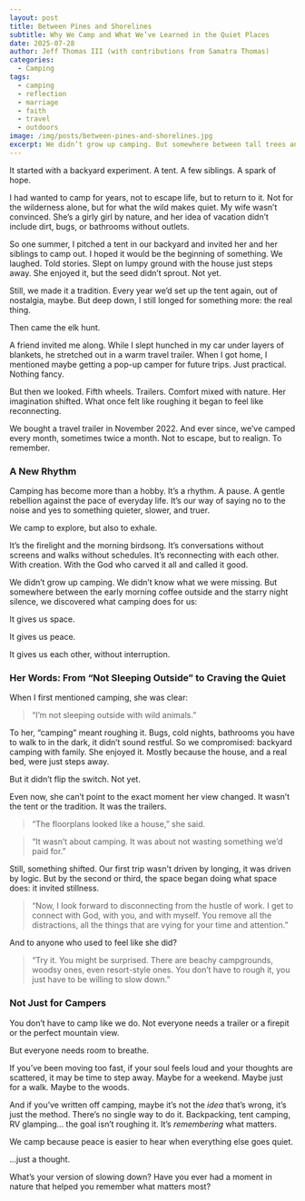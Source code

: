 ```yaml
---
layout: post
title: Between Pines and Shorelines
subtitle: Why We Camp and What We’ve Learned in the Quiet Places
date: 2025-07-28
author: Jeff Thomas III (with contributions from Samatra Thomas)
categories:
  - Camping
tags:
  - camping
  - reflection
  - marriage
  - faith
  - travel
  - outdoors
image: /img/posts/between-pines-and-shorelines.jpg
excerpt: We didn’t grow up camping. But somewhere between tall trees and quiet lakes, we found something sacred, stillness, reflection, and each other. This is why we camp.
---
```


It started with a backyard experiment. A tent. A few siblings. A spark of hope.


I had wanted to camp for years, not to escape life, but to return to it. Not for the wilderness alone, but for what the wild makes quiet. My wife wasn’t convinced. She’s a girly girl by nature, and her idea of vacation didn’t include dirt, bugs, or bathrooms without outlets.


So one summer, I pitched a tent in our backyard and invited her and her siblings to camp out. I hoped it would be the beginning of something. We laughed. Told stories. Slept on lumpy ground with the house just steps away. She enjoyed it, but the seed didn’t sprout. Not yet.


Still, we made it a tradition. Every year we’d set up the tent again, out of nostalgia, maybe. But deep down, I still longed for something more: the real thing.


Then came the elk hunt.


A friend invited me along. While I slept hunched in my car under layers of blankets, he stretched out in a warm travel trailer. When I got home, I mentioned maybe getting a pop-up camper for future trips. Just practical. Nothing fancy.


But then we looked. Fifth wheels. Trailers. Comfort mixed with nature. Her imagination shifted. What once felt like roughing it began to feel like reconnecting.


We bought a travel trailer in November 2022. And ever since, we’ve camped every month, sometimes twice a month. Not to escape, but to realign. To remember.


### A New Rhythm


Camping has become more than a hobby. It’s a rhythm. A pause. A gentle rebellion against the pace of everyday life. It’s our way of saying no to the noise and yes to something quieter, slower, and truer.


We camp to explore, but also to exhale.


It’s the firelight and the morning birdsong. It’s conversations without screens and walks without schedules. It’s reconnecting with each other. With creation. With the God who carved it all and called it good.


We didn’t grow up camping. We didn’t know what we were missing. But somewhere between the early morning coffee outside and the starry night silence, we discovered what camping does for us:


It gives us space.  

It gives us peace.  

It gives us each other, without interruption.  


### Her Words: From “Not Sleeping Outside” to Craving the Quiet


When I first mentioned camping, she was clear:  

> “I’m not sleeping outside with wild animals.”


To her, “camping” meant roughing it. Bugs, cold nights, bathrooms you have to walk to in the dark, it didn’t sound restful. So we compromised: backyard camping with family. She enjoyed it. Mostly because the house, and a real bed, were just steps away.


But it didn’t flip the switch. Not yet.


Even now, she can’t point to the exact moment her view changed. It wasn’t the tent or the tradition. It was the trailers.  

> “The floorplans looked like a house,” she said.  

> “It wasn’t about camping. It was about not wasting something we’d paid for.”


Still, something shifted. Our first trip wasn't driven by longing, it was driven by logic. But by the second or third, the space began doing what space does: it invited stillness.  

> “Now, I look forward to disconnecting from the hustle of work. I get to connect with God, with you, and with myself. You remove all the distractions, all the things that are vying for your time and attention.”


And to anyone who used to feel like she did?  

> “Try it. You might be surprised. There are beachy campgrounds, woodsy ones, even resort-style ones. You don’t have to rough it, you just have to be willing to slow down.”


### Not Just for Campers


You don’t have to camp like we do. Not everyone needs a trailer or a firepit or the perfect mountain view.


But everyone needs room to breathe.


If you’ve been moving too fast, if your soul feels loud and your thoughts are scattered, it may be time to step away. Maybe for a weekend. Maybe just for a walk. Maybe to the woods.


And if you’ve written off camping, maybe it’s not the *idea* that’s wrong, it’s just the method. There’s no single way to do it. Backpacking, tent camping, RV glamping… the goal isn’t roughing it. It’s *remembering* what matters.


We camp because peace is easier to hear when everything else goes quiet.


…just a thought.


What’s your version of slowing down? Have you ever had a moment in nature that helped you remember what matters most?
